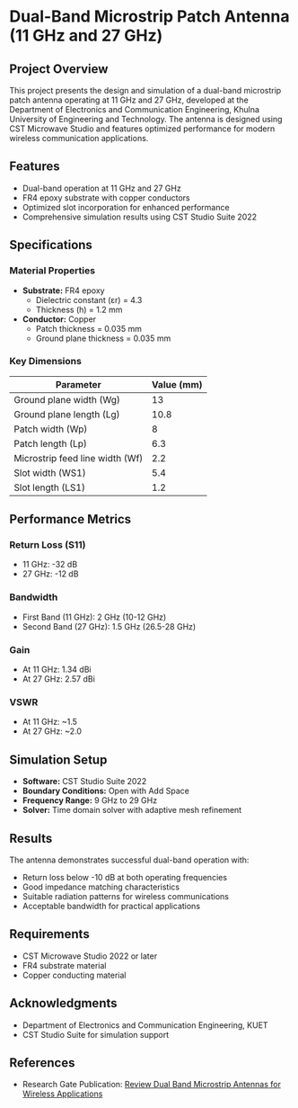 # Dual-Band Microstrip Patch Antenna (11 GHz and 27 GHz)

## Project Overview
This project presents the design and simulation of a dual-band microstrip patch antenna operating at 11 GHz and 27 GHz, developed at the Department of Electronics and Communication Engineering, Khulna University of Engineering and Technology. The antenna is designed using CST Microwave Studio and features optimized performance for modern wireless communication applications.

## Features
- Dual-band operation at 11 GHz and 27 GHz
- FR4 epoxy substrate with copper conductors
- Optimized slot incorporation for enhanced performance
- Comprehensive simulation results using CST Studio Suite 2022

## Specifications

### Material Properties
- **Substrate:** FR4 epoxy
  - Dielectric constant (εr) = 4.3
  - Thickness (h) = 1.2 mm
- **Conductor:** Copper
  - Patch thickness = 0.035 mm
  - Ground plane thickness = 0.035 mm

### Key Dimensions
| Parameter | Value (mm) |
|-----------|------------|
| Ground plane width (Wg) | 13 |
| Ground plane length (Lg) | 10.8 |
| Patch width (Wp) | 8 |
| Patch length (Lp) | 6.3 |
| Microstrip feed line width (Wf) | 2.2 |
| Slot width (WS1) | 5.4 |
| Slot length (LS1) | 1.2 |

## Performance Metrics

### Return Loss (S11)
- 11 GHz: -32 dB
- 27 GHz: -12 dB

### Bandwidth
- First Band (11 GHz): 2 GHz (10-12 GHz)
- Second Band (27 GHz): 1.5 GHz (26.5-28 GHz)

### Gain
- At 11 GHz: 1.34 dBi
- At 27 GHz: 2.57 dBi

### VSWR
- At 11 GHz: ~1.5
- At 27 GHz: ~2.0

## Simulation Setup
- **Software:** CST Studio Suite 2022
- **Boundary Conditions:** Open with Add Space
- **Frequency Range:** 9 GHz to 29 GHz
- **Solver:** Time domain solver with adaptive mesh refinement

## Results
The antenna demonstrates successful dual-band operation with:
- Return loss below -10 dB at both operating frequencies
- Good impedance matching characteristics
- Suitable radiation patterns for wireless communications
- Acceptable bandwidth for practical applications



## Requirements
- CST Microwave Studio 2022 or later
- FR4 substrate material
- Copper conducting material





## Acknowledgments
- Department of Electronics and Communication Engineering, KUET
- CST Studio Suite for simulation support



## References
- Research Gate Publication: [Review Dual Band Microstrip Antennas for Wireless Applications](http://www.researchgate.net/publication/339702806_Review_Dual_Band_Microstrip_Antennas_for_Wireless_Applications)
